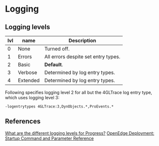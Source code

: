 # Logging

## Logging levels

 lvl | name     | Description
-----|----------|-------------------------------------
  0  | None     | Turned off.
  1  | Errors   | All errors despite set entry types.
  2  | Basic    | **Default**.
  3  | Verbose  | Determined by log entry types.
  4  | Extended | Determined by log entry types.

Following specifies logging level 2 for all but the 4GLTrace log entry type, which uses logging level 3:
```
-logentrytypes 4GLTrace:3,DynObjects.*,ProEvents.*
```

## References
[What are the different logging levels for Progress?](http://knowledgebase.progress.com/articles/Article/P96437)
[OpenEdge Deployment: Startup Command and Parameter Reference](https://documentation.progress.com/output/ua/OpenEdge_latest/index.html#page/dpspr/preface.html#)